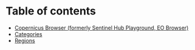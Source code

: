 # Table of contents

* [Copernicus Browser (formerly Sentinel Hub Playground, EO Browser)](README.md)
* [Categories](categories.md)
* [Regions](regions.md)